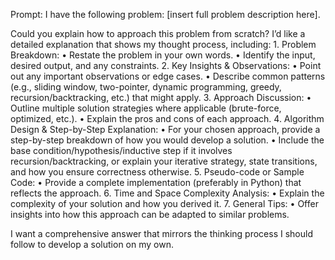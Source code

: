Prompt:
I have the following problem: [insert full problem description here].

Could you explain how to approach this problem from scratch? I’d like a detailed explanation that shows my thought process, including:
	1.	Problem Breakdown:
	•	Restate the problem in your own words.
	•	Identify the input, desired output, and any constraints.
	2.	Key Insights & Observations:
	•	Point out any important observations or edge cases.
	•	Describe common patterns (e.g., sliding window, two-pointer, dynamic programming, greedy, recursion/backtracking, etc.) that might apply.
	3.	Approach Discussion:
	•	Outline multiple solution strategies where applicable (brute-force, optimized, etc.).
	•	Explain the pros and cons of each approach.
	4.	Algorithm Design & Step-by-Step Explanation:
	•	For your chosen approach, provide a step-by-step breakdown of how you would develop a solution.
	•	Include the base condition/hypothesis/inductive step if it involves recursion/backtracking, or explain your iterative strategy, state transitions, and how you ensure correctness otherwise.
	5.	Pseudo-code or Sample Code:
	•	Provide a complete implementation (preferably in Python) that reflects the approach.
	6.	Time and Space Complexity Analysis:
	•	Explain the complexity of your solution and how you derived it.
	7.	General Tips:
	•	Offer insights into how this approach can be adapted to similar problems.

I want a comprehensive answer that mirrors the thinking process I should follow to develop a solution on my own.